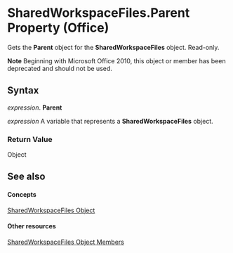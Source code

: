 
# SharedWorkspaceFiles.Parent Property (Office)

Gets the  **Parent** object for the **SharedWorkspaceFiles** object. Read-only.


 **Note**  Beginning with Microsoft Office 2010, this object or member has been deprecated and should not be used.


## Syntax

 _expression_. **Parent**

 _expression_ A variable that represents a **SharedWorkspaceFiles** object.


### Return Value

Object


## See also


#### Concepts


[SharedWorkspaceFiles Object](5e2937f7-f794-dffb-a1ec-69ea9a9e3546.md)
#### Other resources


[SharedWorkspaceFiles Object Members](30e841ce-c8f1-249a-3bc7-6f204be64536.md)
